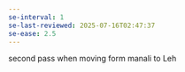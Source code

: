 ```yaml
---
se-interval: 1
se-last-reviewed: 2025-07-16T02:47:37
se-ease: 2.5
---
```

second pass when moving form manali to Leh
